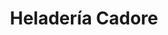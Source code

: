 ---
title: "Heladería Cadore"
url: /ciudad-autonoma-de-buenos-aires/heladeria-cadore/
shop: confitería
---